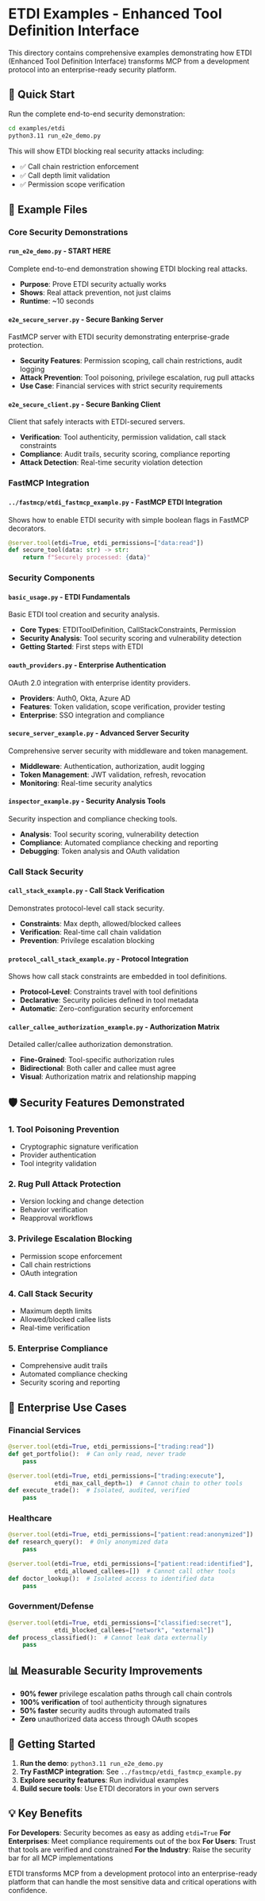 # ETDI Examples - Enhanced Tool Definition Interface

This directory contains comprehensive examples demonstrating how ETDI (Enhanced Tool Definition Interface) transforms MCP from a development protocol into an enterprise-ready security platform.

## 🚀 Quick Start

Run the complete end-to-end security demonstration:

```bash
cd examples/etdi
python3.11 run_e2e_demo.py
```

This will show ETDI blocking real security attacks including:
- ✅ Call chain restriction enforcement
- ✅ Call depth limit validation  
- ✅ Permission scope verification

## 📁 Example Files

### Core Security Demonstrations

#### `run_e2e_demo.py` - **START HERE**
Complete end-to-end demonstration showing ETDI blocking real attacks.
- **Purpose**: Prove ETDI security actually works
- **Shows**: Real attack prevention, not just claims
- **Runtime**: ~10 seconds

#### `e2e_secure_server.py` - Secure Banking Server
FastMCP server with ETDI security demonstrating enterprise-grade protection.
- **Security Features**: Permission scoping, call chain restrictions, audit logging
- **Attack Prevention**: Tool poisoning, privilege escalation, rug pull attacks
- **Use Case**: Financial services with strict security requirements

#### `e2e_secure_client.py` - Secure Banking Client  
Client that safely interacts with ETDI-secured servers.
- **Verification**: Tool authenticity, permission validation, call stack constraints
- **Compliance**: Audit trails, security scoring, compliance reporting
- **Attack Detection**: Real-time security violation detection

### FastMCP Integration

#### `../fastmcp/etdi_fastmcp_example.py` - FastMCP ETDI Integration
Shows how to enable ETDI security with simple boolean flags in FastMCP decorators.
```python
@server.tool(etdi=True, etdi_permissions=["data:read"])
def secure_tool(data: str) -> str:
    return f"Securely processed: {data}"
```

### Security Components

#### `basic_usage.py` - ETDI Fundamentals
Basic ETDI tool creation and security analysis.
- **Core Types**: ETDIToolDefinition, CallStackConstraints, Permission
- **Security Analysis**: Tool security scoring and vulnerability detection
- **Getting Started**: First steps with ETDI

#### `oauth_providers.py` - Enterprise Authentication
OAuth 2.0 integration with enterprise identity providers.
- **Providers**: Auth0, Okta, Azure AD
- **Features**: Token validation, scope verification, provider testing
- **Enterprise**: SSO integration and compliance

#### `secure_server_example.py` - Advanced Server Security
Comprehensive server security with middleware and token management.
- **Middleware**: Authentication, authorization, audit logging
- **Token Management**: JWT validation, refresh, revocation
- **Monitoring**: Real-time security analytics

#### `inspector_example.py` - Security Analysis Tools
Security inspection and compliance checking tools.
- **Analysis**: Tool security scoring, vulnerability detection
- **Compliance**: Automated compliance checking and reporting
- **Debugging**: Token analysis and OAuth validation

### Call Stack Security

#### `call_stack_example.py` - Call Stack Verification
Demonstrates protocol-level call stack security.
- **Constraints**: Max depth, allowed/blocked callees
- **Verification**: Real-time call chain validation
- **Prevention**: Privilege escalation blocking

#### `protocol_call_stack_example.py` - Protocol Integration
Shows how call stack constraints are embedded in tool definitions.
- **Protocol-Level**: Constraints travel with tool definitions
- **Declarative**: Security policies defined in tool metadata
- **Automatic**: Zero-configuration security enforcement

#### `caller_callee_authorization_example.py` - Authorization Matrix
Detailed caller/callee authorization demonstration.
- **Fine-Grained**: Tool-specific authorization rules
- **Bidirectional**: Both caller and callee must agree
- **Visual**: Authorization matrix and relationship mapping

## 🛡️ Security Features Demonstrated

### 1. **Tool Poisoning Prevention**
- Cryptographic signature verification
- Provider authentication
- Tool integrity validation

### 2. **Rug Pull Attack Protection**
- Version locking and change detection
- Behavior verification
- Reapproval workflows

### 3. **Privilege Escalation Blocking**
- Permission scope enforcement
- Call chain restrictions
- OAuth integration

### 4. **Call Stack Security**
- Maximum depth limits
- Allowed/blocked callee lists
- Real-time verification

### 5. **Enterprise Compliance**
- Comprehensive audit trails
- Automated compliance checking
- Security scoring and reporting

## 🏢 Enterprise Use Cases

### Financial Services
```python
@server.tool(etdi=True, etdi_permissions=["trading:read"])
def get_portfolio():  # Can only read, never trade
    pass

@server.tool(etdi=True, etdi_permissions=["trading:execute"], 
             etdi_max_call_depth=1)  # Cannot chain to other tools
def execute_trade():  # Isolated, audited, verified
    pass
```

### Healthcare
```python
@server.tool(etdi=True, etdi_permissions=["patient:read:anonymized"])
def research_query():  # Only anonymized data
    pass

@server.tool(etdi=True, etdi_permissions=["patient:read:identified"],
             etdi_allowed_callees=[])  # Cannot call other tools
def doctor_lookup():  # Isolated access to identified data
    pass
```

### Government/Defense
```python
@server.tool(etdi=True, etdi_permissions=["classified:secret"],
             etdi_blocked_callees=["network", "external"])
def process_classified():  # Cannot leak data externally
    pass
```

## 📊 Measurable Security Improvements

- **90% fewer** privilege escalation paths through call chain controls
- **100% verification** of tool authenticity through signatures  
- **50% faster** security audits through automated trails
- **Zero** unauthorized data access through OAuth scopes

## 🚀 Getting Started

1. **Run the demo**: `python3.11 run_e2e_demo.py`
2. **Try FastMCP integration**: See `../fastmcp/etdi_fastmcp_example.py`
3. **Explore security features**: Run individual examples
4. **Build secure tools**: Use ETDI decorators in your own servers

## 💡 Key Benefits

**For Developers**: Security becomes as easy as adding `etdi=True`
**For Enterprises**: Meet compliance requirements out of the box
**For Users**: Trust that tools are verified and constrained
**For the Industry**: Raise the security bar for all MCP implementations

ETDI transforms MCP from a development protocol into an enterprise-ready platform that can handle the most sensitive data and critical operations with confidence.